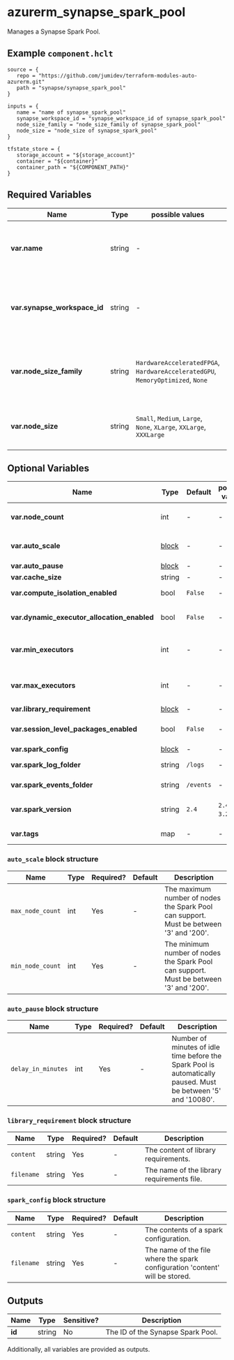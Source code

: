# azurerm_synapse_spark_pool

Manages a Synapse Spark Pool.

## Example `component.hclt`

```hcl
source = {
   repo = "https://github.com/jumidev/terraform-modules-auto-azurerm.git" 
   path = "synapse/synapse_spark_pool" 
}

inputs = {
   name = "name of synapse_spark_pool" 
   synapse_workspace_id = "synapse_workspace_id of synapse_spark_pool" 
   node_size_family = "node_size_family of synapse_spark_pool" 
   node_size = "node_size of synapse_spark_pool" 
}

tfstate_store = {
   storage_account = "${storage_account}" 
   container = "${container}" 
   container_path = "${COMPONENT_PATH}" 
}

```

## Required Variables

| Name | Type |  possible values |  Description |
| ---- | --------- |  ----------- | ----------- |
| **var.name** | string |  -  |  The name which should be used for this Synapse Spark Pool. Changing this forces a new Synapse Spark Pool to be created. | 
| **var.synapse_workspace_id** | string |  -  |  The ID of the Synapse Workspace where the Synapse Spark Pool should exist. Changing this forces a new Synapse Spark Pool to be created. | 
| **var.node_size_family** | string |  `HardwareAcceleratedFPGA`, `HardwareAcceleratedGPU`, `MemoryOptimized`, `None`  |  The kind of nodes that the Spark Pool provides. Possible values are `HardwareAcceleratedFPGA`, `HardwareAcceleratedGPU`, `MemoryOptimized`, and `None`. | 
| **var.node_size** | string |  `Small`, `Medium`, `Large`, `None`, `XLarge`, `XXLarge`, `XXXLarge`  |  The level of node in the Spark Pool. Possible values are `Small`, `Medium`, `Large`, `None`, `XLarge`, `XXLarge` and `XXXLarge`. | 

## Optional Variables

| Name | Type |  Default  |  possible values |  Description |
| ---- | --------- |  ----------- | ----------- | ----------- |
| **var.node_count** | int |  -  |  -  |  The number of nodes in the Spark Pool. Exactly one of `node_count` or `auto_scale` must be specified. | 
| **var.auto_scale** | [block](#auto_scale-block-structure) |  -  |  -  |  An `auto_scale` block. Exactly one of `node_count` or `auto_scale` must be specified. | 
| **var.auto_pause** | [block](#auto_pause-block-structure) |  -  |  -  |  An `auto_pause` block. | 
| **var.cache_size** | string |  -  |  -  |  The cache size in the Spark Pool. | 
| **var.compute_isolation_enabled** | bool |  `False`  |  -  |  Indicates whether compute isolation is enabled or not. Defaults to `false`. | 
| **var.dynamic_executor_allocation_enabled** | bool |  `False`  |  -  |  Indicates whether Dynamic Executor Allocation is enabled or not. Defaults to `false`. | 
| **var.min_executors** | int |  -  |  -  |  The minimum number of executors allocated only when `dynamic_executor_allocation_enabled` set to `true`. | 
| **var.max_executors** | int |  -  |  -  |  The maximum number of executors allocated only when `dynamic_executor_allocation_enabled` set to `true`. | 
| **var.library_requirement** | [block](#library_requirement-block-structure) |  -  |  -  |  A `library_requirement` block. | 
| **var.session_level_packages_enabled** | bool |  `False`  |  -  |  Indicates whether session level packages are enabled or not. Defaults to `false`. | 
| **var.spark_config** | [block](#spark_config-block-structure) |  -  |  -  |  A `spark_config` block. | 
| **var.spark_log_folder** | string |  `/logs`  |  -  |  The default folder where Spark logs will be written. Defaults to `/logs`. | 
| **var.spark_events_folder** | string |  `/events`  |  -  |  The Spark events folder. Defaults to `/events`. | 
| **var.spark_version** | string |  `2.4`  |  `2.4`, `3.1`, `3.2`, `3.3`  |  The Apache Spark version. Possible values are `2.4` , `3.1` , `3.2` and `3.3`. Defaults to `2.4`. | 
| **var.tags** | map |  -  |  -  |  A mapping of tags which should be assigned to the Synapse Spark Pool. | 

### `auto_scale` block structure

| Name | Type | Required? | Default | Description |
| ---- | ---- | --------- | ------- | ----------- |
| `max_node_count` | int | Yes | - | The maximum number of nodes the Spark Pool can support. Must be between '3' and '200'. |
| `min_node_count` | int | Yes | - | The minimum number of nodes the Spark Pool can support. Must be between '3' and '200'. |

### `auto_pause` block structure

| Name | Type | Required? | Default | Description |
| ---- | ---- | --------- | ------- | ----------- |
| `delay_in_minutes` | int | Yes | - | Number of minutes of idle time before the Spark Pool is automatically paused. Must be between '5' and '10080'. |

### `library_requirement` block structure

| Name | Type | Required? | Default | Description |
| ---- | ---- | --------- | ------- | ----------- |
| `content` | string | Yes | - | The content of library requirements. |
| `filename` | string | Yes | - | The name of the library requirements file. |

### `spark_config` block structure

| Name | Type | Required? | Default | Description |
| ---- | ---- | --------- | ------- | ----------- |
| `content` | string | Yes | - | The contents of a spark configuration. |
| `filename` | string | Yes | - | The name of the file where the spark configuration 'content' will be stored. |



## Outputs

| Name | Type | Sensitive? | Description |
| ---- | ---- | --------- | --------- |
| **id** | string | No  | The ID of the Synapse Spark Pool. | 

Additionally, all variables are provided as outputs.
